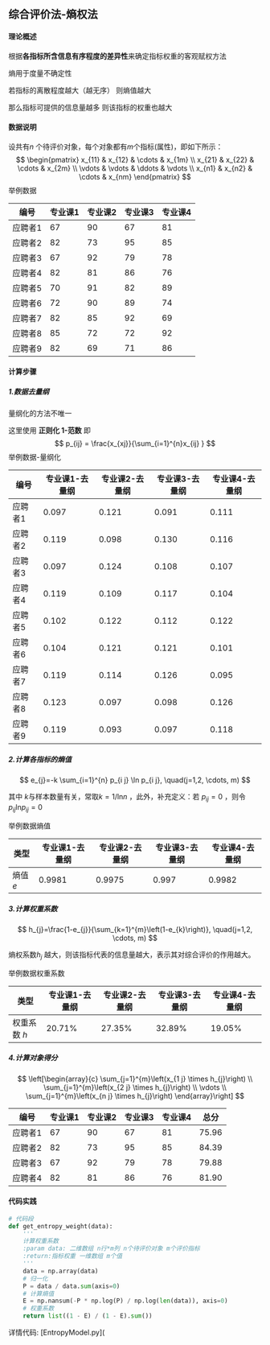 ## 综合评价法-熵权法

#### 理论概述

根据**各指标所含信息有序程度的差异性**来确定指标权重的客观赋权方法

熵用于度量不确定性 

若指标的离散程度越大（越无序） 则熵值越大

那么指标可提供的信息量越多  则该指标的权重也越大

#### 数据说明

设共有$n$ 个待评价对象，每个对象都有$m$个指标(属性)，即如下所示：
$$
\begin{pmatrix}  
  x_{11} & x_{12} & \cdots & x_{1m} \\  
  x_{21} & x_{22} & \cdots & x_{2m} \\  
  \vdots & \vdots & \ddots & \vdots \\  
  x_{n1} & x_{n2} & \cdots & x_{nm}  
\end{pmatrix}
$$
举例数据

| 编号    | 专业课1 | 专业课2 | 专业课3 | 专业课4 |
| ------- | ------- | ------- | ------- | ------- |
| 应聘者1 | 67      | 90      | 67      | 81      |
| 应聘者2 | 82      | 73      | 95      | 85      |
| 应聘者3 | 67      | 92      | 79      | 78      |
| 应聘者4 | 82      | 81      | 86      | 76      |
| 应聘者5 | 70      | 91      | 82      | 89      |
| 应聘者6 | 72      | 90      | 89      | 74      |
| 应聘者7 | 82      | 85      | 92      | 69      |
| 应聘者8 | 85      | 72      | 72      | 92      |
| 应聘者9 | 82      | 69      | 71      | 86      |

#### 计算步骤

##### 1.数据去量纲

量纲化的方法不唯一 

这里使用 **正则化 1-范数** 即
$$
p_{ij} = \frac{x_{xj}}{\sum_{i=1}^{n}x_{ij} }
$$
举例数据-量纲化

| 编号    | 专业课1-去量纲 | 专业课2-去量纲 | 专业课3-去量纲 | 专业课4-去量纲 |
| ------- | -------------- | -------------- | -------------- | -------------- |
| 应聘者1 | 0.097          | 0.121          | 0.091          | 0.111          |
| 应聘者2 | 0.119          | 0.098          | 0.130          | 0.116          |
| 应聘者3 | 0.097          | 0.124          | 0.108          | 0.107          |
| 应聘者4 | 0.119          | 0.109          | 0.117          | 0.104          |
| 应聘者5 | 0.102          | 0.122          | 0.112          | 0.122          |
| 应聘者6 | 0.104          | 0.121          | 0.121          | 0.101          |
| 应聘者7 | 0.119          | 0.114          | 0.126          | 0.095          |
| 应聘者8 | 0.123          | 0.097          | 0.098          | 0.126          |
| 应聘者9 | 0.119          | 0.093          | 0.097          | 0.118          |

#####  2.计算各指标的熵值

$$
e_{j}=-k \sum_{i=1}^{n} p_{i j} \ln p_{i j}, \quad(j=1,2, \cdots, m)
$$

其中 $k$与样本数量有关，常取$k=1/\ln_{}{n}$ ，此外，补充定义：若 $p_{ij}=0$ ，则令$p_{ij}\ln_{}{p_{ij}}=0$

举例数据熵值

| 类型     | 专业课1-去量纲 | 专业课2-去量纲 | 专业课3-去量纲 | 专业课4-去量纲 |
| -------- | -------------- | -------------- | -------------- | -------------- |
| 熵值 $e$ | 0.9981         | 0.9975         | 0.997          | 0.9982         |

##### 3.计算权重系数

$$
h_{j}=\frac{1-e_{j}}{\sum_{k=1}^{m}\left(1-e_{k}\right)}, \quad(j=1,2, \cdots, m)
$$

熵权系数$h_{j}$ 越大，则该指标代表的信息量越大，表示其对综合评价的作用越大。

举例数据权重系数

| 类型         | 专业课1-去量纲 | 专业课2-去量纲 | 专业课3-去量纲 | 专业课4-去量纲 |
| ------------ | -------------- | -------------- | -------------- | -------------- |
| 权重系数 $h$ | 20.71%         | 27.35%         | 32.89%         | 19.05%         |

##### 4.计算对象得分

$$
\left[\begin{array}{c}
\sum_{j=1}^{m}\left(x_{1 j} \times h_{j}\right) \\
\sum_{j=1}^{m}\left(x_{2 j} \times h_{j}\right) \\
\vdots \\
\sum_{j=1}^{m}\left(x_{n j} \times h_{j}\right)
\end{array}\right]
$$

| 编号    | 专业课1 | 专业课2 | 专业课3 | 专业课4 | 总分  |
| ------- | ------- | ------- | ------- | ------- | ----- |
| 应聘者1 | 67      | 90      | 67      | 81      | 75.96 |
| 应聘者2 | 82      | 73      | 95      | 85      | 84.39 |
| 应聘者3 | 67      | 92      | 79      | 78      | 79.88 |
| 应聘者4 | 82      | 81      | 86      | 76      | 81.90 |

#### 代码实践

```python
# 代码段
def get_entropy_weight(data):
    '''
    计算权重系数
    :param data: 二维数组 n行*m列 n个待评价对象 m个评价指标
    :return:指标权重 一维数组 m个值
    '''
    data = np.array(data)
    # 归一化
    P = data / data.sum(axis=0)
    # 计算熵值
    E = np.nansum(-P * np.log(P) / np.log(len(data)), axis=0)
    # 权重系数
    return list((1 - E) / (1 - E).sum())
```

详情代码: [EntropyModel.py](